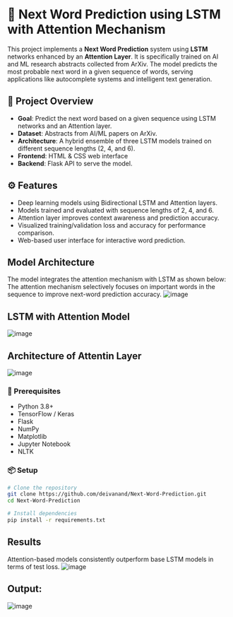 # 🔮 Next Word Prediction using LSTM with Attention Mechanism

This project implements a **Next Word Prediction** system using **LSTM** networks enhanced by an **Attention Layer**. It is specifically trained on AI and ML research abstracts collected from ArXiv. The model predicts the most probable next word in a given sequence of words, serving applications like autocomplete systems and intelligent text generation.

## 🧠 Project Overview

- **Goal**: Predict the next word based on a given sequence using LSTM networks and an Attention layer.
- **Dataset**: Abstracts from AI/ML papers on ArXiv.
- **Architecture**: A hybrid ensemble of three LSTM models trained on different sequence lengths (2, 4, and 6).
- **Frontend**: HTML & CSS web interface
- **Backend**: Flask API to serve the model.

## ⚙️ Features

- Deep learning models using Bidirectional LSTM and Attention layers.
- Models trained and evaluated with sequence lengths of 2, 4, and 6.
- Attention layer improves context awareness and prediction accuracy.
- Visualized training/validation loss and accuracy for performance comparison.
- Web-based user interface for interactive word prediction.

## Model Architecture 
The model integrates the attention mechanism with LSTM as shown below:
The attention mechanism selectively focuses on important words in the sequence to improve next-word prediction accuracy.
![image](https://github.com/user-attachments/assets/d377d03a-3a6c-4797-82c9-fefc8cc0b6d8)

## LSTM with Attention Model
![image](https://github.com/user-attachments/assets/15b64e48-2f08-4951-b516-ca6802b04f42)

## Architecture of Attentin Layer
![image](https://github.com/user-attachments/assets/d3a7bda0-3ff6-4296-b249-d9e2405aea44)

### 🔧 Prerequisites
- Python 3.8+
- TensorFlow / Keras
- Flask
- NumPy
- Matplotlib
- Jupyter Notebook
- NLTK

### 📦 Setup
```bash
# Clone the repository
git clone https://github.com/deivanand/Next-Word-Prediction.git
cd Next-Word-Prediction

# Install dependencies
pip install -r requirements.txt
```

## Results 
Attention-based models consistently outperform base LSTM models in terms of test loss.
![image](https://github.com/user-attachments/assets/0ad13a96-3d94-4a7e-aca9-4de61714d92a)

## Output:
![image](https://github.com/user-attachments/assets/379c5e07-913b-4073-9344-8235994f865c)





 

